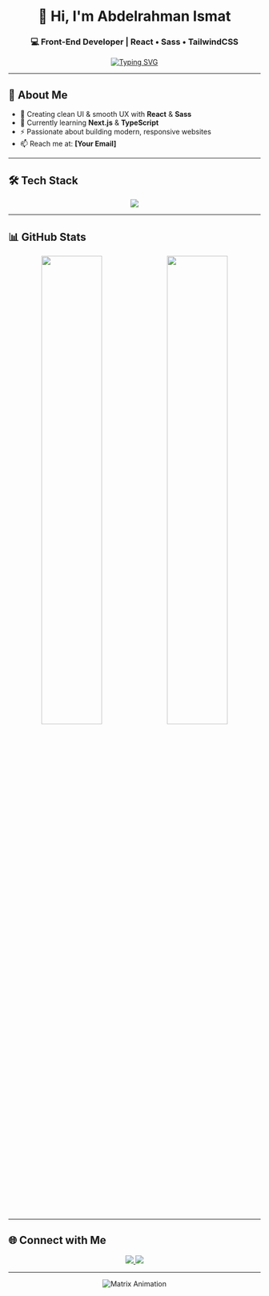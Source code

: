 <!-- Banner -->
<h1 align="center">👋 Hi, I'm Abdelrahman Ismat</h1>
<h3 align="center">💻 Front-End Developer | React • Sass • TailwindCSS</h3>

<!-- Typing animation -->
<p align="center">
  <a href="https://git.io/typing-svg">
    <img src="https://readme-typing-svg.herokuapp.com?font=Fira+Code&size=22&duration=4000&pause=1000&color=38B2AC&center=true&vCenter=true&width=600&lines=Passionate+Front-End+Developer;React+%7C+Sass+%7C+TailwindCSS;Building+Modern+%26+Responsive+Web+Apps;Always+Learning+New+Tech" alt="Typing SVG" />
  </a>
</p>

---

## 🚀 About Me
- 🎨 Creating clean UI & smooth UX with **React** & **Sass**
- 🌱 Currently learning **Next.js** & **TypeScript**
- ⚡ Passionate about building modern, responsive websites
- 📫 Reach me at: **[Your Email]**

---

## 🛠️ Tech Stack
<p align="center">
  <img src="https://skillicons.dev/icons?i=html,css,sass,js,react,tailwind,git,github,vscode" />
</p>

---

## 📊 GitHub Stats
<p align="center">
  <img width="49%" src="https://github-readme-stats.vercel.app/api?username=YOUR_USERNAME&show_icons=true&theme=tokyonight&hide_border=true" />
  <img width="49%" src="https://github-readme-streak-stats.herokuapp.com/?user=YOUR_USERNAME&theme=tokyonight&hide_border=true" />
</p>

---

## 🌐 Connect with Me
<p align="center">
  <a href="https://linkedin.com/in/YOUR_LINKEDIN" target="_blank">
    <img src="https://img.shields.io/badge/LinkedIn-0A66C2?style=for-the-badge&logo=linkedin&logoColor=white"/>
  </a>
  <a href="mailto:YOUR_EMAIL">
    <img src="https://img.shields.io/badge/Email-D14836?style=for-the-badge&logo=gmail&logoColor=white"/>
  </a>
</p>

---

<!-- Animation footer -->
<p align="center">
  <img src="https://raw.githubusercontent.com/rodrigograca31/rodrigograca31/master/matrix.svg" alt="Matrix Animation" />
</p>


